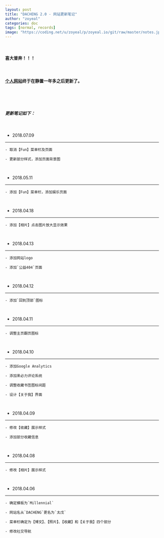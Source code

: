 ```yaml
---
layout: post
title: "DACHENG 2.0 - 网站更新笔记"
author: "zoyeal"
categories: doc
tags: [normal, records]
image: "https://coding.net/u/zoyeal/p/zoyeal.io/git/raw/master/notes.jpg"
---
```


&nbsp;

#### 喜大普奔！！！

&nbsp;

#### [个人网站](http://zoyeal.com)终于在静置一年多之后更新了。

&nbsp;

&nbsp;


##### 更新笔记如下：

&nbsp;

- 2018.07.09

---
    - 取消【Fun】菜单栏及页面

    - 更新部分样式，添加页面背景图

&nbsp;

- 2018.05.11

---
    - 添加【Fun】菜单栏，添加娱乐页面

&nbsp;

- 2018.04.18

---
    - 添加【相片】点击图片放大显示效果

&nbsp;

- 2018.04.13

---
    - 添加网站logo

    - 添加`公益404`页面

&nbsp;

- 2018.04.12

---
    - 添加`回到顶部`图标

&nbsp;

- 2018.04.11

---
    - 调整主页翻页图标

&nbsp;

- 2018.04.10

---
    - 添加Google Analytics

    - 添加来必力评论系统

    - 调整收藏书签图标间距

    - 设计【关于我】界面


&nbsp;

- 2018.04.09

---
    - 修改【收藏】展示样式

    - 添加部分收藏信息 


&nbsp;

- 2018.04.08

---
    - 修改【相片】展示样式



&nbsp;

- 2018.04.06

---
    - 确定模板为`Millennial`

    - 网站名从`DACHENG`更名为`太戊`
    
    - 菜单栏确定为【博文】、【照片】、【收藏】和【关于我】四个部分

    - 修改社交导航



